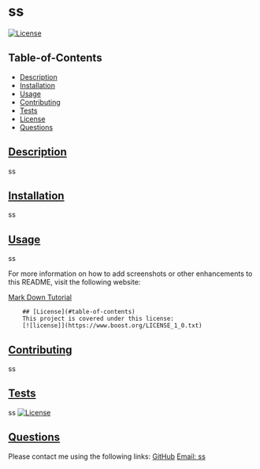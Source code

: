 
  # ss
  
  [![License](https://img.shields.io/badge/License-Boost_1.0-lightblue.svg)](https://www.boost.org/LICENSE_1_0.txt)
  ## Table-of-Contents
  * [Description](#description)
  * [Installation](#installation)
  * [Usage](#usage)
  * [Contributing](#contributing)
  * [Tests](#tests)
  * [License](#license)
  * [Questions](#questions)
  
  ## [Description](#table-of-contents)
  ss
  
  ## [Installation](#table-of-contents)
  ss
  ## [Usage](#table-of-contents)
  ss
  
  For more information on how to add screenshots or other enhancements to this README, visit the following website:
  
  [Mark Down Tutorial](https://ghost.org/changelog/markdown/)
  
  
        ## [License](#table-of-contents)
        This project is covered under this license:
        [![license]](https://www.boost.org/LICENSE_1_0.txt)
        
  ## [Contributing](#table-of-contents)
  ss
  ## [Tests](#table-of-contents)
  ss 
  [![License](https://img.shields.io/badge/License-Boost_1.0-lightblue.svg)](https://www.boost.org/LICENSE_1_0.txt)
  ## [Questions](#table-of-contents)
  Please contact me using the following links:
  [GitHub](https://github.com/ss)
  [Email: ss](mailto:ss)
